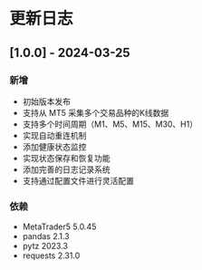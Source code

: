 # 更新日志

## [1.0.0] - 2024-03-25

### 新增
- 初始版本发布
- 支持从 MT5 采集多个交易品种的K线数据
- 支持多个时间周期（M1、M5、M15、M30、H1）
- 实现自动重连机制
- 添加健康状态监控
- 实现状态保存和恢复功能
- 添加完善的日志记录系统
- 支持通过配置文件进行灵活配置

### 依赖
- MetaTrader5 5.0.45
- pandas 2.1.3
- pytz 2023.3
- requests 2.31.0 